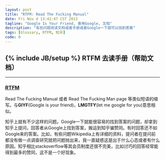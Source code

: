 ```yaml
---
layout: post
title: "RTFM: Read The Fucking Manual"
date: Fri Nov 4 13:42:47 CST 2013
tagline: "Google Is Your Friend, 善用Google, 文档"
description: "有些问题阅读文档或者手册或者Google一下就可以找到答案"
tags: [Glossary, RTFM, 知乎]
code: 0
---
```

{% include JB/setup %}
RTFM 去读手册（帮助文档）
---

---

### [RTFM](http://en.wikipedia.org/wiki/RTFM)

Read The Fucking Manual 或者 Read The Fucking Man page 等类似短语的缩写。与**GIYF**(Google is your friend)，**LMGTFY**(let me google for you)意思相似。

知乎上就有不少这样的问题。Google一下就能很容易的找到答案的问题，却拿到知乎上提问，回答者从Google上找到答案，搬运到知乎骗赞同。有时回答还不如Google来的答案。比如，有些问题Wikipedia上有详细的资料，提问者在提问前都没有做一点调查研究就把问题抛出来，我一直疑惑这是出于什么心态或者有什么原因。知乎相比stackoverflow等其会员制度还很不完美，比如讨巧的回答经常能得到最多的赞同，这不是一个好现象。
